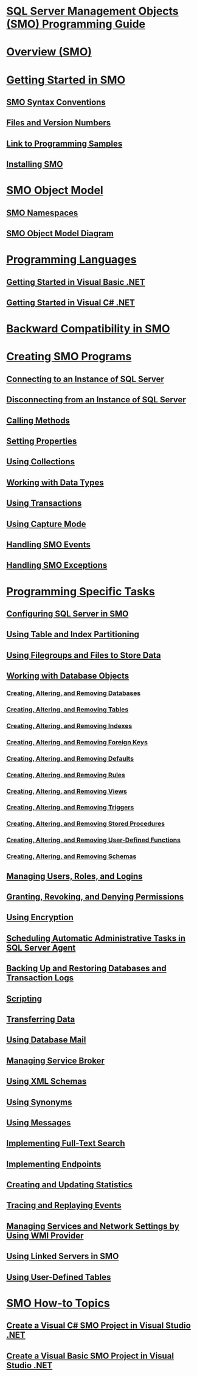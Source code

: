 # [SQL Server Management Objects (SMO) Programming Guide](sql-server-management-objects-smo-programming-guide.md)
# [Overview (SMO)](overview-smo.md)
# [Getting Started in SMO](getting-started-in-smo.md)
## [SMO Syntax Conventions](smo-syntax-conventions.md)
## [Files and Version Numbers](files-and-version-numbers.md)
## [Link to Programming Samples](link-to-programming-samples.md)
## [Installing SMO](installing-smo.md)
# [SMO Object Model](smo-object-model.md)
## [SMO Namespaces](smo-object-model-namespaces.md)
## [SMO Object Model Diagram](smo-object-model-diagram.md)
# [Programming Languages](smo-programming-languages.md)
## [Getting Started in Visual Basic .NET](../../database-engine/dev-guide/getting-started-in-visual-basic-net.md)
## [Getting Started in Visual C# .NET](smo-programming-getting-started-in-visual-csharp-net.md)
# [Backward Compatibility in SMO](backward-compatibility-in-smo.md)
# [Creating SMO Programs](create-program/creating-smo-programs.md)
## [Connecting to an Instance of SQL Server](create-program/connecting-to-an-instance-of-sql-server.md)
## [Disconnecting from an Instance of SQL Server](create-program/disconnecting-from-an-instance-of-sql-server.md)
## [Calling Methods](create-program/calling-methods.md)
## [Setting Properties](create-program/setting-properties-smo.md)
## [Using Collections](create-program/using-collections.md)
## [Working with Data Types](create-program/working-with-data-types.md)
## [Using Transactions](create-program/using-transactions.md)
## [Using Capture Mode](create-program/using-capture-mode.md)
## [Handling SMO Events](create-program/handling-smo-events.md)
## [Handling SMO Exceptions](create-program/handling-smo-exceptions.md)
# [Programming Specific Tasks](tasks/programming-specific-tasks.md)
## [Configuring SQL Server in SMO](tasks/configuring-sql-server-in-smo.md)
## [Using Table and Index Partitioning](tasks/using-table-and-index-partitioning.md)
## [Using Filegroups and Files to Store Data](tasks/using-filegroups-and-files-to-store-data.md)
## [Working with Database Objects](tasks/creating-altering-and-removing-database-objects.md)
### [Creating, Altering, and Removing Databases](tasks/creating-altering-and-removing-databases.md)
### [Creating, Altering, and Removing Tables](tasks/creating-altering-and-removing-tables.md)
### [Creating, Altering, and Removing Indexes](tasks/creating-altering-and-removing-indexes.md)
### [Creating, Altering, and Removing Foreign Keys](tasks/creating-altering-and-removing-foreign-keys.md)
### [Creating, Altering, and Removing Defaults](tasks/creating-altering-and-removing-defaults.md)
### [Creating, Altering, and Removing Rules](tasks/creating-altering-and-removing-rules.md)
### [Creating, Altering, and Removing Views](tasks/creating-altering-and-removing-viewss.md)
### [Creating, Altering, and Removing Triggers](tasks/creating-altering-and-removing-triggers.md)
### [Creating, Altering, and Removing Stored Procedures](tasks/creating-altering-and-removing-stored-procedures.md)
### [Creating, Altering, and Removing User-Defined Functions](tasks/creating-altering-and-removing-user-defined-functions.md)
### [Creating, Altering, and Removing Schemas](tasks/creating-altering-and-removing-schemas.md)
## [Managing Users, Roles, and Logins](tasks/managing-users-roles-and-logins.md)
## [Granting, Revoking, and Denying Permissions](tasks/granting-revoking-and-denying-permissions.md)
## [Using Encryption](tasks/using-encryption.md)
## [Scheduling Automatic Administrative Tasks in SQL Server Agent](tasks/scheduling-automatic-administrative-tasks-in-sql-server-agent.md)
## [Backing Up and Restoring Databases and Transaction Logs](tasks/backing-up-and-restoring-databases-and-transaction-logs.md)
## [Scripting](tasks/scripting.md)
## [Transferring Data](tasks/transferring-data.md)
## [Using Database Mail](tasks/using-database-mail.md)
## [Managing Service Broker](tasks/managing-service-broker.md)
## [Using XML Schemas](tasks/using-xml-schemas.md)
## [Using Synonyms](tasks/using-synonyms.md)
## [Using Messages](tasks/using-messages.md)
## [Implementing Full-Text Search](tasks/implementing-full-text-search.md)
## [Implementing Endpoints](tasks/implementing-endpoints.md)
## [Creating and Updating Statistics](tasks/creating-and-updating-statistics.md)
## [Tracing and Replaying Events](tasks/tracing-and-replaying-events.md)
## [Managing Services and Network Settings by Using WMI Provider](tasks/managing-services-and-network-settings-by-using-wmi-provider.md)
## [Using Linked Servers in SMO](tasks/using-linked-servers-in-smo.md)
## [Using User-Defined Tables](tasks/using-user-defined-tables.md)
# [SMO How-to Topics](../../database-engine/dev-guide/smo-how-to-topics.md)
## [Create a Visual C# SMO Project in Visual Studio .NET](how-to-create-a-visual-csharp-smo-project-in-visual-studio-net.md)
## [Create a Visual Basic SMO Project in Visual Studio .NET](../../database-engine/dev-guide/create-a-visual-basic-smo-project-in-visual-studio-net.md)
